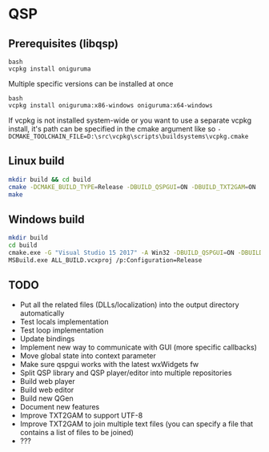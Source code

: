 
# QSP

## Prerequisites (libqsp)

```
bash
vcpkg install oniguruma
```
Multiple specific versions can be installed at once
```
bash
vcpkg install oniguruma:x86-windows oniguruma:x64-windows
```

If vcpkg is not installed system-wide or you want to use a separate vcpkg install, it's path can be specified in the cmake argument like so
`-DCMAKE_TOOLCHAIN_FILE=D:\src\vcpkg\scripts\buildsystems\vcpkg.cmake`

## Linux build

```bash
mkdir build && cd build
cmake -DCMAKE_BUILD_TYPE=Release -DBUILD_QSPGUI=ON -DBUILD_TXT2GAM=ON ..
make
```

## Windows build

```bash
mkdir build
cd build
cmake.exe -G "Visual Studio 15 2017" -A Win32 -DBUILD_QSPGUI=ON -DBUILD_TXT2GAM=ON ..
MSBuild.exe ALL_BUILD.vcxproj /p:Configuration=Release
```

## TODO

* Put all the related files (DLLs/localization) into the output directory automatically
* Test locals implementation
* Test loop implementation
* Update bindings
* Implement new way to communicate with GUI (more specific callbacks)
* Move global state into context parameter
* Make sure qspgui works with the latest wxWidgets fw
* Split QSP library and QSP player/editor into multiple repositories
* Build web player
* Build web editor
* Build new QGen
* Document new features
* Improve TXT2GAM to support UTF-8
* Improve TXT2GAM to join multiple text files (you can specify a file that contains a list of files to be joined)
* ???

